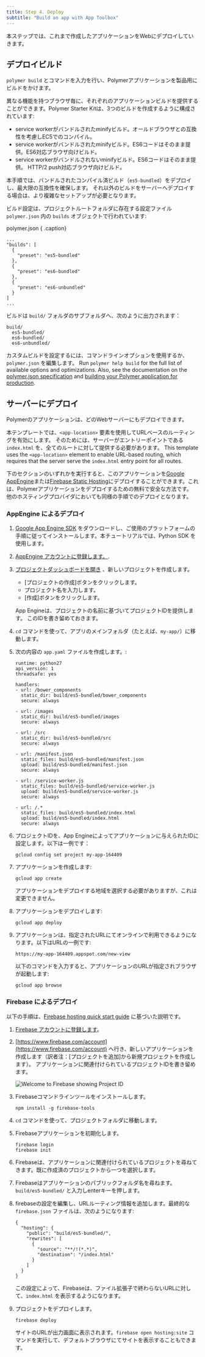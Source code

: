 ```yaml
---
title: Step 4. Deploy
subtitle: "Build an app with App Toolbox"
---
```


<!-- toc -->

本ステップでは、これまで作成したアプリケーションをWebにデプロイしていきます。

## デプロイビルド

`polymer build` とコマンドを入力を行い、Polymerアプリケーションを製品用にビルドをかけます。

異なる機能を持つブラウザ毎に、それぞれのアプリケーションビルドを提供することができます。Polymer Starter Kitは、3つのビルドを作成するように構成されています:

* service workerがバンドルされたminifyビルド。オールドブラウザとの互換性を考慮しEC5でのコンパイル。
* service workerがバンドルされたminifyビルド。ES6コードはそのまま提供。ES6対応ブラウザ向けビルド。
* service workerがバンドルされないminifyビルド。ES6コードはそのまま提供。 HTTP/2 push対応ブラウザ向けビルド。

本手順では、バンドルされたコンパイル済ビルド（`es5-bundled`）をデプロイし、最大限の互換性を確保します。
それ以外のビルドをサーバーへデプロイする場合は、より複雑なセットアップが必要となります。

ビルド設定は、プロジェクトルートフォルダに存在する設定ファイル `polymer.json` 内の `builds` オブジェクトで行われています:

polymer.json { .caption}
```
...
"builds": [
  {
    "preset": "es5-bundled"
  },
  {
    "preset": "es6-bundled"
  },
  {
    "preset": "es6-unbundled"
  }
]
...
```

ビルドは `build/` フォルダのサブフォルダへ、次のように出力されます：

    build/
      es5-bundled/
      es6-bundled/
      es6-unbundled/

カスタムビルドを設定するには、コマンドラインオプションを使用するか、`polymer.json` を編集します。 Run `polymer help build` for the full list of available options and optimizations. Also, see the documentation on the [polymer.json specification](https://www.polymer-project.org/2.0/docs/tools/polymer-json) and [building your Polymer application for production](https://www.polymer-project.org/2.0/toolbox/build-for-production).

## サーバーにデプロイ

Polymerのアプリケーションは、どのWebサーバーにもデプロイできます。

本テンプレートでは、`<app-location>` 要素を使用してURLベースのルーティングを有効にします。
そのためには、サーバーがエントリーポイントである `index.html` を、全てのルートに対して提供する必要があります。
This template uses the `<app-location>` element to enable URL-based routing,
which requires that the server serve the `index.html` entry point for all
routes.

下のセクションのいずれかを実行すると、このアプリケーションを[Google AppEngine](https://cloud.google.com/appengine)または[Firebase Static Hosting](https://www.firebase.com/docs/hosting/)にデプロイすることができます。これは、Polymerアプリケーションをデプロイするための無料で安全な方法です。
他のホスティングプロバイダにおいても同様の手順でのデプロイとなります。

### AppEngine によるデプロイ

1.  [Google App Engine SDK](https://cloud.google.com/appengine/downloads) をダウンロードし、ご使用のプラットフォームの手順に従ってインストールします。本チュートリアルでは、Python SDK を使用します。

1.  [AppEngine アカウントに登録します。](https://cloud.google.com/appengine).

1.  [プロジェクトダッシュボードを開き](https://console.cloud.google.com/iam-admin/projects)
、新しいプロジェクトを作成します。

    * [プロジェクトの作成]ボタンをクリックします。
    * プロジェクト名を入力します。
    * [作成]ボタンをクリックします。
    
    App Engineは、プロジェクトの名前に基づいてプロジェクトIDを提供します。
    このIDを書き留めておきます。

1.  `cd` コマンドを使って、アプリのメインフォルダ（たとえば、`my-app/`）に移動します。

1.  次の内容の `app.yaml` ファイルを作成します。:

    ```
    runtime: python27
    api_version: 1
    threadsafe: yes

    handlers:
    - url: /bower_components
      static_dir: build/es5-bundled/bower_components
      secure: always

    - url: /images
      static_dir: build/es5-bundled/images
      secure: always

    - url: /src
      static_dir: build/es5-bundled/src
      secure: always

    - url: /manifest.json
      static_files: build/es5-bundled/manifest.json
      upload: build/es5-bundled/manifest.json
      secure: always

    - url: /service-worker.js
      static_files: build/es5-bundled/service-worker.js
      upload: build/es5-bundled/service-worker.js
      secure: always

    - url: /.*
      static_files: build/es5-bundled/index.html
      upload: build/es5-bundled/index.html
      secure: always
    ```

1. プロジェクトIDを、App Engineによってアプリケーションに与えられたIDに設定します。以下は一例です：
   
       gcloud config set project my-app-164409

1. アプリケーションを作成します:
   
       gcloud app create
     
   アプリケーションをデプロイする地域を選択する必要がありますが、これは変更できません。
   
1. アプリケーションをデプロイします:
   
       gcloud app deploy

1. アプリケーションは、指定されたURLにてオンラインで利用できるようになります。以下はURLの一例です:
   
       https://my-app-164409.appspot.com/new-view
   
   以下のコマンドを入力すると、アプリケーションのURLが指定されブラウザが起動します:
   
       gcloud app browse

### Firebase によるデプロイ

以下の手順は、[Firebase hosting quick start guide](https://www.firebase.com/docs/hosting/quickstart.html) に基づいた説明です。

1.  [Firebase アカウントに登録します](https://www.firebase.com/signup/)。

1.  [https://www.firebase.com/account](https://www.firebase.com/account) へ行き、新しいアプリケーションを作成します（訳者注：[プロジェクトを追加]から新規プロジェクトを作成します）。 アプリケーションに関連付けられているプロジェクトIDを書き留めます。

    ![Welcome to Firebase showing Project ID](/images/2.0/toolbox/welcome-firebase.png)

1.  Firebaseコマンドラインツールをインストールします。

        npm install -g firebase-tools

1.  `cd` コマンドを使って、プロジェクトフォルダに移動します。

1.  Firebaseアプリケーションを初期化します。

        firebase login
        firebase init

1.  Firebaseは、アプリケーションに関連付けられているプロジェクトを尋ねてきます。既に作成済のプロジェクトから一つを選択します。

1.  Firebaseはアプリケーションのパブリックフォルダ名を尋ねます。`build/es5-bundled/` と入力しenterキーを押します。

1.  firebaseの設定を編集し、URLルーティング情報を追加します。最終的な `firebase.json` ファイルは、次のようになります:
	
    ```
    {
      "hosting": {
        "public": "build/es5-bundled/",
        "rewrites": [
          {
            "source": "**/!(*.*)",
            "destination": "/index.html"
          }
        ]
      }
    }
    ```	

    この設定によって、Firebaseは、ファイル拡張子で終わらないURLに対して、`index.html` を表示するようになります。

1. プロジェクトをデプロイします。
   
       firebase deploy
   
   サイトのURLが出力画面に表示されます。`firebase open hosting:site` コマンドを実行して、デフォルトブラウザにてサイトを表示することもできます。

